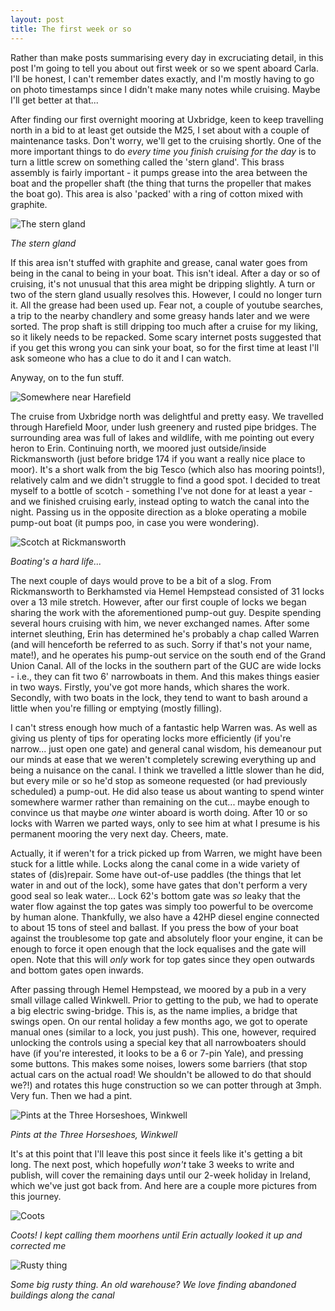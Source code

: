 ```yaml
---
layout: post
title: The first week or so
---
```


Rather than make posts summarising every day in excruciating detail, in this
post I'm going to tell you about out first week or so we spent aboard Carla.
I'll be honest, I can't remember dates exactly, and I'm mostly having to go on
photo timestamps since I didn't make many notes while cruising. Maybe I'll get
better at that...

After finding our first overnight mooring at Uxbridge, keen to keep travelling
north in a bid to at least get outside the M25, I set about with a couple of
maintenance tasks. Don't worry, we'll get to the cruising shortly. One of the
more important things to do _every time you finish cruising for the day_ is to
turn a little screw on something called the 'stern gland'. This brass assembly
is fairly important - it pumps grease into the area between the boat and the
propeller shaft (the thing that turns the propeller that makes the boat go).
This area is also 'packed' with a ring of cotton mixed with graphite.

![The stern gland](/images/02-stern-gland.jpeg)

_The stern gland_

If this area isn't stuffed with graphite and grease, canal water goes from being
in the canal to being in your boat. This isn't ideal. After a day or so of
cruising, it's not unusual that this area might be dripping slightly. A turn or
two of the stern gland usually resolves this. However, I could no longer turn
it. All the grease had been used up. Fear not, a couple of youtube searches, a
trip to the nearby chandlery and some greasy hands later and we were sorted. The
prop shaft is still dripping too much after a cruise for my liking, so it likely
needs to be repacked. Some scary internet posts suggested that if you get this
wrong you can sink your boat, so for the first time at least I'll ask someone
who has a clue to do it and I can watch.

Anyway, on to the fun stuff.

![Somewhere near Harefield](/images/02-fun-stuff.jpg)

The cruise from Uxbridge north was delightful and pretty easy. We travelled
through Harefield Moor, under lush greenery and rusted pipe bridges. The
surrounding area was full of lakes and wildlife, with me pointing out every
heron to Erin. Continuing north, we moored just outside/inside Rickmansworth
(just before bridge 174 if you want a really nice place to moor). It's a short
walk from the big Tesco (which also has mooring points!), relatively calm and we
didn't struggle to find a good spot. I decided to treat myself to a bottle of
scotch - something I've not done for at least a year - and we finished cruising
early, instead opting to watch the canal into the night. Passing us in the
opposite direction as a bloke operating a mobile pump-out boat (it pumps poo, in
case you were wondering).

![Scotch at Rickmansworth](/images/02-scotch.jpeg)

_Boating's a hard life..._

The next couple of days would prove to be a bit of a slog. From Rickmansworth to
Berkhamsted via Hemel Hempstead consisted of 31 locks over a 13 mile stretch.
However, after our first couple of locks we began sharing the work with the
aforementioned pump-out guy. Despite spending several hours cruising with him,
we never exchanged names. After some internet sleuthing, Erin has determined
he's probably a chap called Warren (and will henceforth be referred to as such.
Sorry if that's not your name, mate!), and he operates his pump-out service on
the south end of the Grand Union Canal. All of the locks in the southern part of
the GUC are wide locks - i.e., they can fit two 6' narrowboats in them. And this
makes things easier in two ways. Firstly, you've got more hands, which shares
the work. Secondly, with two boats in the lock, they tend to want to bash around
a little when you're filling or emptying (mostly filling).

I can't stress enough how much of a fantastic help Warren was. As well as giving
us plenty of tips for operating locks more efficiently (if you're narrow... just
open one gate) and general canal wisdom, his demeanour put our minds at ease
that we weren't completely screwing everything up and being a nuisance on the
canal. I think we travelled a little slower than he did, but every mile or so
he'd stop as someone requested (or had previously scheduled) a pump-out. He did
also tease us about wanting to spend winter somewhere warmer rather than
remaining on the cut... maybe enough to convince us that maybe _one_ winter
aboard is worth doing. After 10 or so locks with Warren we parted ways, only to
see him at what I presume is his permanent mooring the very next day. Cheers,
mate.

Actually, it if weren't for a trick picked up from Warren, we might have been
stuck for a little while. Locks along the canal come in a wide variety of states
of (dis)repair. Some have out-of-use paddles (the things that let water in and
out of the lock), some have gates that don't perform a very good seal so leak
water... Lock 62's bottom gate was _so_ leaky that the water flow against the
top gates was simply too powerful to be overcome by human alone. Thankfully, we
also have a 42HP diesel engine connected to about 15 tons of steel and ballast.
If you press the bow of your boat against the troublesome top gate and
absolutely floor your engine, it can be enough to force it open enough that the
lock equalises and the gate will open. Note that this will _only_ work for top
gates since they open outwards and bottom gates open inwards.

After passing through Hemel Hempstead, we moored by a pub in a very small
village called Winkwell. Prior to getting to the pub, we had to operate a big
electric swing-bridge. This is, as the name implies, a bridge that swings open.
On our rental holiday a few months ago, we got to operate manual ones (similar
to a lock, you just push). This one, however, required unlocking the controls
using a special key that all narrowboaters should have (if you're interested, it
looks to be a 6 or 7-pin Yale), and pressing some buttons. This makes some
noises, lowers some barriers (that stop actual cars on the actual road! We
shouldn't be allowed to do that should we?!) and rotates this huge construction
so we can potter through at 3mph. Very fun. Then we had a pint.

![Pints at the Three Horseshoes, Winkwell](/images/02-winkwell.jpg)

_Pints at the Three Horseshoes, Winkwell_

It's at this point that I'll leave this post since it feels like it's getting a
bit long. The next post, which hopefully _won't_ take 3 weeks to write and
publish, will cover the remaining days until our 2-week holiday in Ireland,
which we've just got back from. And here are a couple more pictures from this
journey.

![Coots](/images/02-coots.jpg)

_Coots! I kept calling them moorhens until Erin actually looked it up and
corrected me_

![Rusty thing](/images/02-rusty-thing.jpg)

_Some big rusty thing. An old warehouse? We love finding abandoned buildings
along the canal_
